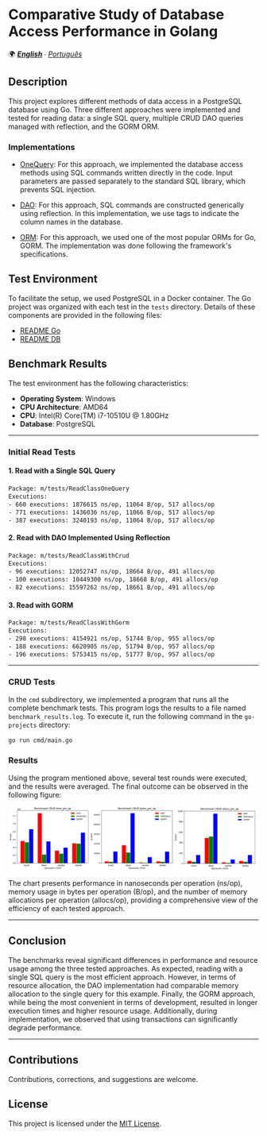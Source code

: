 # Comparative Study of Database Access Performance in Golang

🌍 *[**English**](README.md) ∙ [Português](README_pt.md)*

## Description
This project explores different methods of data access in a PostgreSQL database using Go. Three different approaches were implemented and tested for reading data: a single SQL query, multiple CRUD DAO queries managed with reflection, and the GORM ORM.

### Implementations

- [OneQuery](./go-projects/tests/ClassOneQuery/repository/repository.go): For this approach, we implemented the database access methods using SQL commands written directly in the code. Input parameters are passed separately to the standard SQL library, which prevents SQL injection.

- [DAO](./go-projects/tests/ClassDAO/dao/dao.go): For this approach, SQL commands are constructed generically using reflection. In this implementation, we use tags to indicate the column names in the database.

- [ORM](./go-projects/tests/ClassWithGorm/repository/repository.go): For this approach, we used one of the most popular ORMs for Go, GORM. The implementation was done following the framework's specifications.

## Test Environment

To facilitate the setup, we used PostgreSQL in a Docker container. The Go project was organized with each test in the `tests` directory. Details of these components are provided in the following files:
- [README Go](./go-projects/README.md)
- [README DB](./database/README.md)

## Benchmark Results

The test environment has the following characteristics:
- **Operating System**: Windows
- **CPU Architecture**: AMD64
- **CPU**: Intel(R) Core(TM) i7-10510U @ 1.80GHz
- **Database**: PostgreSQL

---

### Initial Read Tests

#### 1. Read with a Single SQL Query
```
Package: m/tests/ReadClassOneQuery
Executions: 
- 660 executions: 1876615 ns/op, 11064 B/op, 517 allocs/op
- 771 executions: 1436036 ns/op, 11066 B/op, 517 allocs/op
- 387 executions: 3240193 ns/op, 11064 B/op, 517 allocs/op
```

#### 2. Read with DAO Implemented Using Reflection
```
Package: m/tests/ReadClassWithCrud
Executions:
- 96 executions: 12052747 ns/op, 18664 B/op, 491 allocs/op
- 100 executions: 10449300 ns/op, 18668 B/op, 491 allocs/op
- 82 executions: 15597262 ns/op, 18661 B/op, 491 allocs/op
```

#### 3. Read with GORM
```
Package: m/tests/ReadClassWithGorm
Executions:
- 298 executions: 4154921 ns/op, 51744 B/op, 955 allocs/op
- 188 executions: 6620905 ns/op, 51794 B/op, 957 allocs/op
- 196 executions: 5753415 ns/op, 51777 B/op, 957 allocs/op
```
---

### CRUD Tests

In the `cmd` subdirectory, we implemented a program that runs all the complete benchmark tests. This program logs the results to a file named `benchmark_results.log`. To execute it, run the following command in the `go-projects` directory:

```sh
go run cmd/main.go
```

### Results

Using the program mentioned above, several test rounds were executed, and the results were averaged. The final outcome can be observed in the following figure:

![picture](./resource/output.png)

The chart presents performance in nanoseconds per operation (ns/op), memory usage in bytes per operation (B/op), and the number of memory allocations per operation (allocs/op), providing a comprehensive view of the efficiency of each tested approach.

---

## Conclusion
The benchmarks reveal significant differences in performance and resource usage among the three tested approaches. As expected, reading with a single SQL query is the most efficient approach. However, in terms of resource allocation, the DAO implementation had comparable memory allocation to the single query for this example. Finally, the GORM approach, while being the most convenient in terms of development, resulted in longer execution times and higher resource usage. Additionally, during implementation, we observed that using transactions can significantly degrade performance.

---

## Contributions

Contributions, corrections, and suggestions are welcome.

## License

This project is licensed under the [MIT License](LICENSE).
